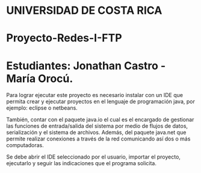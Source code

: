 # UNIVERSIDAD DE COSTA RICA 
# Proyecto-Redes-I-FTP
# Estudiantes: Jonathan Castro - María Orocú.

Para lograr ejecutar este proyecto es necesario instalar con un IDE que permita crear y ejecutar proyectos en el lenguaje de programación java, por ejemplo: eclipse o netbeans.

También, contar con el paquete java.io el cual es el encargado de gestionar las funciones de entrada/salida del sistema por medio de flujos de datos, serialización y el sistema de archivos. Además, del paquete java.net que permite realizar conexiones a través de la red comunicando así dos o más computadoras. 

Se debe abrir el IDE seleccionado por el usuario, importar el proyecto, ejecutarlo y seguir las indicaciones que el programa solicita.


